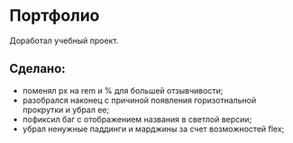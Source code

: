 # Портфолио

Доработал учебный проект.

## Сделано:

- поменял px на rem и % для большей отзывчивости;
- разобрался наконец с причиной появления горизотнальной прокрутки и убрал ее;
- пофиксил баг с отображением названия в светлой версии;
- убрал ненужные паддинги и марджины за счет возможностей flex;
